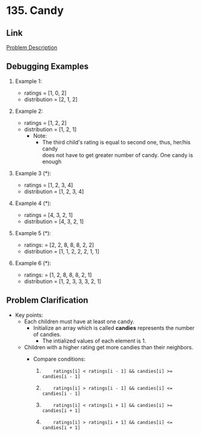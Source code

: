 # 135. Candy

## Link
[Problem Description](https://leetcode.com/problems/candy/)

## Debugging Examples
1) Example 1:
    - ratings      = [1, 0, 2]
    - distribution = [2, 1, 2]

2) Example 2:
    - ratings      = [1, 2, 2]
    - distribution = [1, 2, 1]
      - Note:
         * The third child's rating is equal to second one, thus, her/his candy \
         does not have to get greater number of candy. One candy is enough

3) Example 3 (*):
    - ratings      = [1, 2, 3, 4]
    - distribution = [1, 2, 3, 4]

4) Example 4 (*):
    - ratings      = [4, 3, 2, 1]
    - distribution = [4, 3, 2, 1]

5) Example 5 (*):
    - ratings:     = [2, 2, 8, 8, 8, 2, 2]
    - distribution = [1, 1, 2, 2, 2, 1, 1]

6) Example 6 (*):
    - ratings:     = [1, 2, 8, 8, 8, 2, 1]
    - distribution = [1, 2, 3, 3, 3, 2, 1]

## Problem Clarification
- Key points:
    - Each children must have at least one candy.
        - Initialize an array which is called **candies** represents the number of candies.
            - The intialized values of each element is 1.
    - Children with a higher rating get more candies than their neighbors.
        - Compare conditions:

            1) 
                ```
                    ratings[i] < ratings[i - 1] && candies[i] >= candies[i - 1]
                ```
            2)
                ```
                    ratings[i] > ratings[i - 1] && candies[i] <= candies[i - 1]
                ```
            3)
                ```
                    ratings[i] < ratings[i + 1] && candies[i] >= candies[i + 1]
                ```
            4)
                ```
                    ratings[i] > ratings[i + 1] && candies[i] <= candies[i + 1]
                ```
